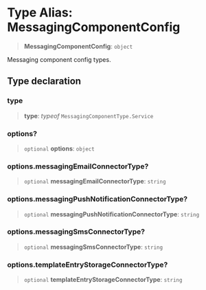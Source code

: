 # Type Alias: MessagingComponentConfig

> **MessagingComponentConfig**: `object`

Messaging component config types.

## Type declaration

### type

> **type**: *typeof* `MessagingComponentType.Service`

### options?

> `optional` **options**: `object`

### options.messagingEmailConnectorType?

> `optional` **messagingEmailConnectorType**: `string`

### options.messagingPushNotificationConnectorType?

> `optional` **messagingPushNotificationConnectorType**: `string`

### options.messagingSmsConnectorType?

> `optional` **messagingSmsConnectorType**: `string`

### options.templateEntryStorageConnectorType?

> `optional` **templateEntryStorageConnectorType**: `string`
